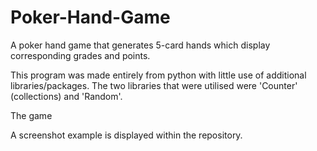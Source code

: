 # Poker-Hand-Game

A poker hand game that generates 5-card hands which display corresponding grades and points.

This program was made entirely from python with little use of additional libraries/packages. The two libraries that were utilised were 'Counter' (collections) and 'Random'.

The game 



A screenshot example is displayed within the repository.
